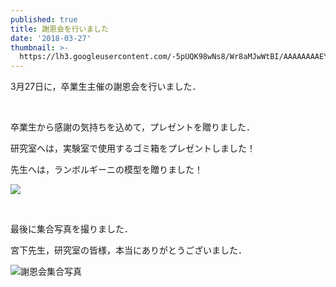```yaml
---
published: true
title: 謝恩会を行いました
date: '2018-03-27'
thumbnail: >-
  https://lh3.googleusercontent.com/-5pUQK98wNs8/Wr8aMJwWtBI/AAAAAAAAEYs/FBE1TbL_dEYf54nPUMcKx3JuuRD70EpvQCE0YBhgL/IMG_1184.png
---
```

3月27日に，卒業生主催の謝恩会を行いました．

<br>

卒業生から感謝の気持ちを込めて，プレゼントを贈りました．

研究室へは，実験室で使用するゴミ箱をプレゼントしました！

先生へは，ランボルギーニの模型を贈りました！

![](https://lh3.googleusercontent.com/-P22bBMmmpQk/Wr8WyNWkkRI/AAAAAAAAEYQ/L1X6aEds1hcadiGWUdjSUn1CrchyXGKWgCE0YBhgL/IMG_1137.JPG)



<br>

最後に集合写真を撮りました．

宮下先生，研究室の皆様，本当にありがとうございました．

![謝恩会集合写真](https://lh3.googleusercontent.com/-5pUQK98wNs8/Wr8aMJwWtBI/AAAAAAAAEYs/FBE1TbL_dEYf54nPUMcKx3JuuRD70EpvQCE0YBhgL/IMG_1184.png)
